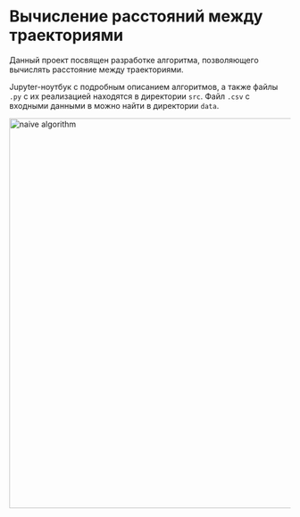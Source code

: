 # Вычисление расстояний между траекториями

Данный проект посвящен разработке алгоритма, позволяющего вычислять расстояние между траекториями.

Jupyter-ноутбук с подробным описанием алгоритмов, а также файлы `.py` с их реализацией находятся в директории `src`. Файл `.csv` с входными данными в можно найти в директории `data`. 

<p align="left">
  <img src="https://github.com/inzrv/open-code-test/blob/main/dst.png" width="700" title="naive algorithm">
</p>
